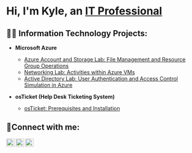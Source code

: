<h1>Hi, I'm Kyle, an <a href="https://www.linkedin.com/in/kyle-suzuki-9119b076/">IT Professional</a></h1>

<h2>👨‍💻 Information Technology Projects:</h2>

- <b>Microsoft Azure</b>
  - [Azure Account and Storage Lab: File Management and Resource Group Operations](https://github.com/kylesuzuki/azure-prereq)
  - [Networking Lab: Activities within Azure VMs](https://github.com/kylesuzuki/net-activities)
  - [Active Directory Lab: User Authentication and Access Control Simulation in Azure](https://github.com/kylesuzuki/ad-sim)

- <b>osTicket (Help Desk Ticketing System)</b>
  - [osTicket: Prerequisites and Installation](https://github.com/kylesuzuki/ostickets-prereqs)

<h2>🤳Connect with me:</h2>

[<img align="left" alt="Kyle | Facebook" width="22px" src="https://cdn.jsdelivr.net/npm/simple-icons@v3/icons/facebook.svg" />][facebook]
[<img align="left" alt="Kyle | LinkedIn" width="22px" src="https://cdn.jsdelivr.net/npm/simple-icons@v3/icons/linkedin.svg" />][linkedin]
[<img align="left" alt="Kyle | Instagram" width="22px" src="https://cdn.jsdelivr.net/npm/simple-icons@v3/icons/instagram.svg" />][instagram]

[facebook]: https://facebook.com/kyle.suzuki.946/
[linkedin]: https://www.linkedin.com/in/kyle-suzuki
[instagram]: https://www.instagram.com/ks.zuki/
